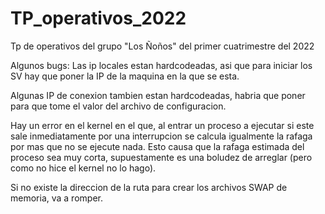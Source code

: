 # TP_operativos_2022
Tp de operativos del grupo "Los Ñoños" del primer cuatrimestre del 2022

Algunos bugs:
Las ip locales estan hardcodeadas, asi que para iniciar los SV hay que poner la IP de la maquina en la que se esta.

Algunas IP de conexion tambien estan hardcodeadas, habria que poner para que tome el valor del archivo de configuracion.

Hay un error en el kernel en el que, al entrar un proceso a ejecutar si este sale inmediatamente por una interrupcion se calcula igualmente la rafaga
por mas que no se ejecute nada.
Esto causa que la rafaga estimada del proceso sea muy corta, supuestamente es una boludez de arreglar (pero como no hice el kernel no lo hago).

Si no existe la direccion de la ruta para crear los archivos SWAP de memoria, va a romper.
